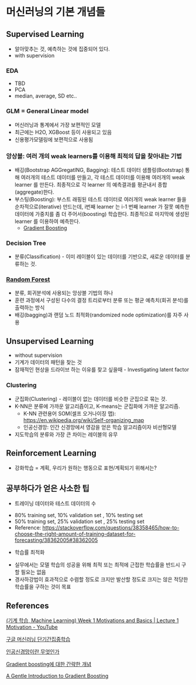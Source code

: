 
머신러닝의 기본 개념들
=====================

Supervised Learning 
----------------------
 - 알아맞추는 것, 예측하는 것에 집중되어 있다. 
 - with supervision 

### EDA 
 - TBD 
 - PCA 
 - median, average, SD etc..
 
### GLM = General Linear model
 - 머신러닝과 통계에서 가장 보편적인 모델
 - 최근에는 H2O, XGBoost 등이 사용되고 있음
 - 신용평가모델링에 보편적으로 사용됨 

### 앙상블: 여러 개의 weak learners를 이용해 최적의 답을 찾아내는 기법
 - 배깅(Bootstrap AGGregatING, Bagging):
테스트 데이터 샘플링(Bootstrap) 통해 여러개의 테스트 데이터를 만들고, 각 테스트 데이터를 이용해 여러개의 weak learner 를 만든다. 최종적으로 각 learner 의 예측결과를 평균내서 종합(aggregate)한다.
 - 부스팅(Boosting):  부스트 래핑된 테스트 데이터로 여러개의 weak learner 들을 순차적으로(iterative) 만드는데, i번째 learner 는 i-1 번째 learner 가 잘못 예측한 데이터에 가중치를 좀 더 주어서(boosting) 학습한다. 최종적으로 마지막에 생성된 learner 를 이용하여 예측한다.   
   - [Gradient Boosting](https://github.com/Aliceleeme/TIL/blob/master/DataScience/MachineLearning/Gradient-boosting.md)

### Decision Tree 
 - 분류(Classification) - 이미 레이블이 있는 데이터를 기반으로, 새로운 데이터를 분류하는 것.

### [Random Forest](https://ko.wikipedia.org/wiki/랜덤_포레스트#랜덤_포레스트)
 - 분류, 회귀분석에 사용되는 앙상블 기법의 하나
 - 훈련 과정에서 구성된 다수의 결정 트리로부터 분류 또는 평균 예측치(회귀 분석)를 출력하는 방식
 - 배깅(bagging)과 랜덤 노드 최적화(randomized node optimization)를 자주 사용


Unsupervised Learning 
----------------------
 - without supervision
 - 기계가 데이터의 패턴을 찾는 것 
 - 잠재적인 현상을 드라이브 하는 이유를 찾고 싶을때 - Investigating latent factor
 
### Clustering 
 - 군집화(Clustering) - 레이블이 없는 데이터를 비슷한 군집으로 묶는 것.
 - K-NN은 분류에 가까운 알고리즘이고, K-means는 군집화에 가까운 알고리즘.
   + K-NN 관련용어 SOM(셀프 오거나이징 맵): https://en.wikipedia.org/wiki/Self-organizing_map
   + 인공신경망: 인간 신경망에서 영감을 얻은 학습 알고리즘이자 비선형모델
 - 지도학습의 분류와 가장 큰 차이는 레이블의 유무


## Reinforcement Learning 
 - 강화학습 = 계획, 우리가 원하는 행동으로 표현/계획되기 위해서는?


## 공부하다가 얻은 사소한 팁 
 - 트레이닝 데이터와 테스트 데이터의 수
  + 80% training set, 10% validation set , 10% testing set
  + 50% training set, 25% validation set , 25% testing set
  + Reference: https://stackoverflow.com/questions/38358465/how-to-choose-the-right-amount-of-training-dataset-for-forecasting/38362005#38362005

 - 학습률 최적화
  + 실무에서는 모델 학습의 성공을 위해 최적 또는 최적에 근접한 학습률을 반드시 구할 필요는 없음
  + 경사하강법이 효과적으로 수렴할 정도로 크지만 발산할 정도로 크지는 않은 적당한 학습률을 구하는 것이 목표
 



References
-----------
[(기계 학습, Machine Learning) Week 1 Motivations and Basics | Lecture 1 Motivation - YouTube](https://www.youtube.com/watch?v=sDG1Y1vxOjs&index=2&list=PLt9QR0WkC4WVszuogbmIIHIIQ2RMI78RC)

[구글 머신러닝 단기간집중학습](https://www.youtube.com/watch?v=sDG1Y1vxOjs&index=2&list=PLt9QR0WkC4WVszuogbmIIHIIQ2RMI78RC)

[인공신경망이란 무엇인가](http://blog.lgcns.com/1359) 

[Gradient boosting에 대한 간략한 개념](http://4four.us/article/2017/05/gradient-boosting-simply)

[A Gentle Introduction to Gradient Boosting](http://www.ccs.neu.edu/home/vip/teach/MLcourse/4_boosting/slides/gradient_boosting.pdf)

